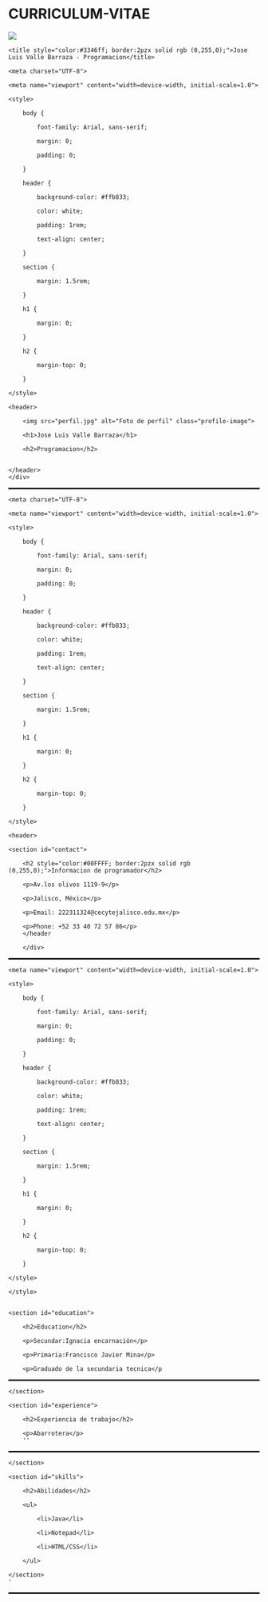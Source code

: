 # CURRICULUM-VITAE
<!DOCTYPE html>

<html>

<head>
</div>
<div><img src="img/img1.jpg"></div>
</div>

	<title style="color:#3346ff; border:2pzx solid rgb (0,255,0);">Jose Luis Valle Barraza - Programacion</title>

	<meta charset="UTF-8">

	<meta name="viewport" content="width=device-width, initial-scale=1.0">

	<style>

		body {

			font-family: Arial, sans-serif;

			margin: 0;

			padding: 0;

		}

		header {

			background-color: #ffb833;

			color: white;

			padding: 1rem;

			text-align: center;

		}

		section {

			margin: 1.5rem;

		}

		h1 {

			margin: 0;

		}

		h2 {

			margin-top: 0;

		}

	</style>

</head>

<body>

	<header>
	
		<img src="perfil.jpg" alt="Foto de perfil" class="profile-image"> 

		<h1>Jose Luis Valle Barraza</h1>

		<h2>Programacion</h2>
		

	</header>
	</div>


<hr style="border-top: 2px solid black;">


<div>

	
	
	<meta charset="UTF-8">

	<meta name="viewport" content="width=device-width, initial-scale=1.0">

	<style>

		body {

			font-family: Arial, sans-serif;

			margin: 0;

			padding: 0;

		}

		header {

			background-color: #ffb833;

			color: white;

			padding: 1rem;

			text-align: center;

		}

		section {

			margin: 1.5rem;

		}

		h1 {

			margin: 0;

		}

		h2 {

			margin-top: 0;

		}

	</style>

    <header>

	<section id="contact">

		<h2 style="color:#00FFFF; border:2pzx solid rgb (0,255,0);">Informacion de programador</h2>

		<p>Av.los olivos 1119-9</p>

		<p>Jalisco, México</p>

		<p>Email: 222311324@cecytejalisco.edu.mx</p>

		<p>Phone: +52 33 40 72 57 86</p>
		</header
		
		</div>


<hr style="border-top: 2px solid black;">


<div>
<meta charset="UTF-8">

	<meta name="viewport" content="width=device-width, initial-scale=1.0">

	<style>

		body {

			font-family: Arial, sans-serif;

			margin: 0;

			padding: 0;

		}

		header {

			background-color: #ffb833;

			color: white;

			padding: 1rem;

			text-align: center;

		}

		section {

			margin: 1.5rem;

		}

		h1 {

			margin: 0;

		}

		h2 {

			margin-top: 0;

		}

	</style>

	

</head>

<body>
	
	</style>
	

	<section id="education">

		<h2>Education</h2>

		<p>Secundar:Ignacia encarnación</p>

		<p>Primaria:Francisco Javier Mina</p>

		<p>Graduado de la secundaria tecnica</p
		


<hr style="border-top: 2px solid black;">


<div>

	</section>

	<section id="experience">

		<h2>Experiencia de trabajo</h2>

		<p>Abarrotera</p>
		''


<hr style="border-top: 2px solid black;">


<div>

		
	</section>

	<section id="skills">

		<h2>Abilidades</h2>

		<ul>

			<li>Java</li>

			<li>Notepad</li>

			<li>HTML/CSS</li>

		</ul>

	</section>
	'


<hr style="border-top: 2px solid black;">


<div>

</body>

</html>


